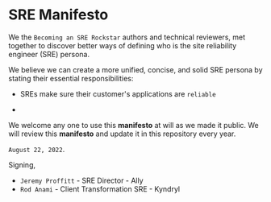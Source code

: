 # SRE Manifesto

We the `Becoming an SRE Rockstar` authors and technical reviewers, met together to discover better ways of defining who is the site reliability engineer (SRE) persona.

We believe we can create a more unified, concise, and solid SRE persona by stating their essential responsibilities:

* SREs make sure their customer's applications are `reliable`

* 

We welcome any one to use this **manifesto** at will as we made it public. We will review this **manifesto** and update it in this repository every year.

`August 22, 2022`.

Signing,

* `Jeremy Proffitt` - SRE Director - Ally
* `Rod Anami` - Client Transformation SRE - Kyndryl
